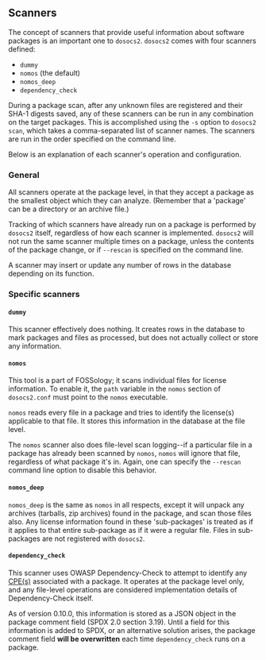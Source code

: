## Scanners

The concept of scanners that provide useful information about software packages
is an important one to `dosocs2`. `dosocs2` comes with four scanners defined:

* `dummy`
* `nomos` (the default)
* `nomos_deep`
* `dependency_check`

During a package scan, after any unknown files are registered and their SHA-1
digests saved, any of these scanners can be run in any combination on the
target packages. This is accomplished using the `-s` option to `dosocs2 scan`,
which takes a comma-separated list of scanner names. The scanners are run
in the order specified on the command line.

Below is an explanation of each scanner's operation and configuration.

### General

All scanners operate at the package level, in that they accept a package as the
smallest object which they can analyze. (Remember that a 'package' can be a
directory or an archive file.)

Tracking of which scanners have already run on a package is performed by
`dosocs2` itself, regardless of how each scanner is implemented. `dosocs2`
will not run the same scanner multiple times on a package, unless the contents
of the package change, or if `--rescan` is specified on the command line.

A scanner may insert or update any number of rows in the database depending on
its function.

### Specific scanners

#### `dummy`

This scanner effectively does nothing. It creates rows in the database to mark
packages and files as processed, but does not actually collect or store any
information.

#### `nomos`

This tool is a part of FOSSology; it scans individual files for license
information. To enable it, the `path` variable in the `nomos` section of
`dosocs2.conf` must point to the `nomos` executable.

`nomos` reads every file in a package and tries to identify the license(s)
applicable to that file. It stores this information in the database at the
file level.

The `nomos` scanner also does file-level scan logging--if a particular file
in a package has already been scanned by `nomos`, `nomos` will ignore that
file, regardless of what package it's in. Again, one can specify the `--rescan`
command line option to disable this behavior.

#### `nomos_deep`

`nomos_deep` is the same as `nomos` in all respects, except it will unpack
any archives (tarballs, zip archives) found in the package, and scan those
files also. Any license information found in these 'sub-packages' is treated as
if it applies to that entire sub-package as if it were a regular file. Files in
sub-packages are not registered with `dosocs2`.

#### `dependency_check`

This scanner uses OWASP Dependency-Check to attempt to identify any
[CPE(s)](https://nvd.nist.gov/cpe.cfm) associated with a package. It operates
at the package level only, and any file-level operations are considered
implementation details of Dependency-Check itself.

As of version 0.10.0, this information is stored as a JSON object in the
package comment field (SPDX 2.0 section 3.19). Until a field for this
information is added to SPDX, or an alternative solution arises, the
package comment field **will be overwritten** each time `dependency_check`
runs on a package.
